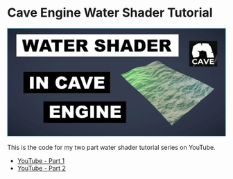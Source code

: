 # Cave Engine Water Shader Tutorial

![](watershader-tutorial.webp)

This is the code for my two part water shader tutorial series on YouTube.

- [YouTube - Part 1](https://youtu.be/ZmbIMZ4lulI)
- [YouTube - Part 2](https://youtu.be/uMTvPjEqu00)
